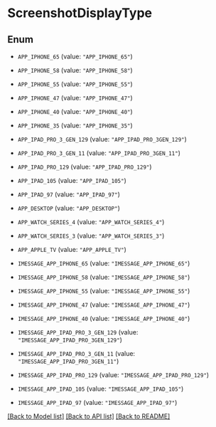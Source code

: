 # ScreenshotDisplayType

## Enum


* `APP_IPHONE_65` (value: `"APP_IPHONE_65"`)

* `APP_IPHONE_58` (value: `"APP_IPHONE_58"`)

* `APP_IPHONE_55` (value: `"APP_IPHONE_55"`)

* `APP_IPHONE_47` (value: `"APP_IPHONE_47"`)

* `APP_IPHONE_40` (value: `"APP_IPHONE_40"`)

* `APP_IPHONE_35` (value: `"APP_IPHONE_35"`)

* `APP_IPAD_PRO_3_GEN_129` (value: `"APP_IPAD_PRO_3GEN_129"`)

* `APP_IPAD_PRO_3_GEN_11` (value: `"APP_IPAD_PRO_3GEN_11"`)

* `APP_IPAD_PRO_129` (value: `"APP_IPAD_PRO_129"`)

* `APP_IPAD_105` (value: `"APP_IPAD_105"`)

* `APP_IPAD_97` (value: `"APP_IPAD_97"`)

* `APP_DESKTOP` (value: `"APP_DESKTOP"`)

* `APP_WATCH_SERIES_4` (value: `"APP_WATCH_SERIES_4"`)

* `APP_WATCH_SERIES_3` (value: `"APP_WATCH_SERIES_3"`)

* `APP_APPLE_TV` (value: `"APP_APPLE_TV"`)

* `IMESSAGE_APP_IPHONE_65` (value: `"IMESSAGE_APP_IPHONE_65"`)

* `IMESSAGE_APP_IPHONE_58` (value: `"IMESSAGE_APP_IPHONE_58"`)

* `IMESSAGE_APP_IPHONE_55` (value: `"IMESSAGE_APP_IPHONE_55"`)

* `IMESSAGE_APP_IPHONE_47` (value: `"IMESSAGE_APP_IPHONE_47"`)

* `IMESSAGE_APP_IPHONE_40` (value: `"IMESSAGE_APP_IPHONE_40"`)

* `IMESSAGE_APP_IPAD_PRO_3_GEN_129` (value: `"IMESSAGE_APP_IPAD_PRO_3GEN_129"`)

* `IMESSAGE_APP_IPAD_PRO_3_GEN_11` (value: `"IMESSAGE_APP_IPAD_PRO_3GEN_11"`)

* `IMESSAGE_APP_IPAD_PRO_129` (value: `"IMESSAGE_APP_IPAD_PRO_129"`)

* `IMESSAGE_APP_IPAD_105` (value: `"IMESSAGE_APP_IPAD_105"`)

* `IMESSAGE_APP_IPAD_97` (value: `"IMESSAGE_APP_IPAD_97"`)


[[Back to Model list]](../README.md#documentation-for-models) [[Back to API list]](../README.md#documentation-for-api-endpoints) [[Back to README]](../README.md)


